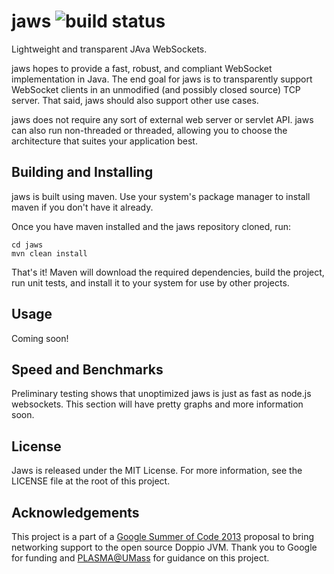 jaws ![build status](https://travis-ci.org/bmcdorman/jaws.png)
====

Lightweight and transparent JAva WebSockets.

jaws hopes to provide a fast, robust, and compliant WebSocket implementation in Java. The end goal for
jaws is to transparently support WebSocket clients in an unmodified (and possibly closed source) TCP server. That
said, jaws should also support other use cases.

jaws does not require any sort of external web server or servlet API. jaws can also run non-threaded or threaded, allowing
you to choose the architecture that suites your application best.

Building and Installing 
------------------------

jaws is built using maven. Use your system's package manager to install maven if you don't have it already.

Once you have maven installed and the jaws repository cloned, run:

    cd jaws
    mvn clean install
    
That's it! Maven will download the required dependencies, build the project, run unit tests, and install it to your system
for use by other projects.

Usage
-----

Coming soon!

Speed and Benchmarks
--------------------

Preliminary testing shows that unoptimized jaws is just as fast as node.js websockets. This section will have pretty
graphs and more information soon.

License
-------

Jaws is released under the MIT License. For more information, see the LICENSE file at the root of this project.

Acknowledgements
----------------

This project is a part of a [Google Summer of Code 2013](http://www.google-melange.com/gsoc/homepage/google/gsoc2013) proposal to bring networking support to the open source Doppio JVM.
Thank you to Google for funding and [PLASMA@UMass](http://plasma.cs.umass.edu/) for guidance on this project.

